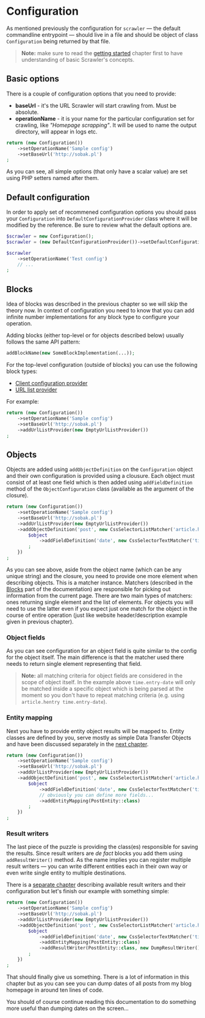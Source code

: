 # Configuration
As mentioned previously the configuration for `scrawler` — the default
commandline entrypoint — should live in a file and should be object of class
`Configuration` being returned by that file.

> **Note:** make sure to read the [getting started](getting-started.md) chapter
> first to have understanding of basic Scrawler's concepts.

## Basic options
There is a couple of configuration options that you need to provide:

- **baseUrl** - it's the URL Scrawler will start crawling from. Must be absolute.
- **operationName** - it is your name for the particular configuration set for
  crawling, like _"Homepage scrapping"_. It will be used to name the output
  directory, will appear in logs etc.

```php
return (new Configuration())
    ->setOperationName('Sample config')
    ->setBaseUrl('http://sobak.pl')
;
```

As you can see, all simple options (that only have a scalar value) are set using
PHP setters named after them.

## Default configuration
In order to apply set of recommened configuration options you should pass your
`Configuration` into `DefaultConfigurationProvider` class where it will be
modified by the reference. Be sure to review what the default options are.

```php
$scrawler = new Configuration();
$scrawler = (new DefaultConfigurationProvider())->setDefaultConfiguration($scrawler);

$scrawler
    ->setOperationName('Test config')
    // ...
;
```

## Blocks
Idea of blocks was described in the previous chapter so we will skip the theory
now. In context of configuration you need to know that you can add infinite
number implementations for any block type to configure your operation.

Adding blocks (either top-level or for objects described below) usually follows
the same API pattern:

```php
addBlockName(new SomeBlockImplementation(...));
```

For the top-level configuration (outside of blocks) you can use the following
block types:
- [Client configuration provider](blocks/clientconfigurationprovider.md)
- [URL list provider](blocks/urllistprovider.md)

For example:

```php
return (new Configuration())
    ->setOperationName('Sample config')
    ->setBaseUrl('http://sobak.pl')
    ->addUrlListProvider(new EmptyUrlListProvider())
;
```

## Objects
Objects are added using `addObjectDefinition` on the `Configuration` object and
their own configuration is provided using a clousure. Each object must consist
of at least one field which is then added using `addFieldDefinition` method of
the `ObjectConfiguration` class (available as the argument of the closure).

```php
return (new Configuration())
    ->setOperationName('Sample config')
    ->setBaseUrl('http://sobak.pl')
    ->addUrlListProvider(new EmptyUrlListProvider())
    ->addObjectDefinition('post', new CssSelectorListMatcher('article.hentry'), function (ObjectConfiguration $object) {
        $object
            ->addFieldDefinition('date', new CssSelectorTextMatcher('time.entry-date'))
        ;
    })
;
```

As you can see above, aside from the object name (which can be any unique string)
and the closure, you need to provide one more element when describing objects.
This is a matcher instance. Matchers (described in the [Blocks](blocks.md) part
of the documentation) are responsible for picking out information from the current
page. There are two main types of matchers: ones returning single element and the
list of elements. For objects you will need to use the latter even if you expect
just one match for the object in the course of entire operation (just like website
header/description example given in previous chapter).

### Object fields
As you can see configuration for an object field is quite similar to the config
for the object itself. The main difference is that the matcher used there needs
to return single element representing that field.

> **Note:** all matching criteria for object fields are considered in the scope
> of object itself. In the example above `time.entry-date` will only be matched
> inside a specific object which is being parsed at the moment so you don't have
> to repeat matching criteria (e.g. using `article.hentry time.entry-date`).

### Entity mapping
Next you have to provide entity object results will be mapped to. Entity classes
are defined by you, serve mostly as simple Data Transfer Objects and have been
discussed separately in the [next chapter](entities.md).

```php
return (new Configuration())
    ->setOperationName('Sample config')
    ->setBaseUrl('http://sobak.pl')
    ->addUrlListProvider(new EmptyUrlListProvider())
    ->addObjectDefinition('post', new CssSelectorListMatcher('article.hentry'), function (ObjectConfiguration $object) {
        $object
            ->addFieldDefinition('date', new CssSelectorTextMatcher('time.entry-date'))
            // obviously you can define more fields...
            ->addEntityMapping(PostEntity::class)
        ;
    })
;
```

### Result writers
The last piece of the puzzle is providing the class(es) responsible for saving
the results. Since result writers are _de fact_ blocks you add them using
`addResultWriter()` method. As the name implies you can register multiple result
writers — you can write different entities each in their own way or even write
single entity to multiple destinations.

There is a [separate chapter](blocks/resultwriter.md) describing available result
writers and their configuration but let's finish our example with something simple:

```php
return (new Configuration())
    ->setOperationName('Sample config')
    ->setBaseUrl('http://sobak.pl')
    ->addUrlListProvider(new EmptyUrlListProvider())
    ->addObjectDefinition('post', new CssSelectorListMatcher('article.hentry'), function (ObjectConfiguration $object) {
        $object
            ->addFieldDefinition('date', new CssSelectorTextMatcher('time.entry-date'))
            ->addEntityMapping(PostEntity::class)
            ->addResultWriter(PostEntity::class, new DumpResultWriter())    
        ;
    })
;
```

That should finally give us something. There is a lot of information in this
chapter but as you can see you can dump dates of all posts from my blog homepage
in around ten lines of code.

You should of course continue reading this documentation to do something more
useful than dumping dates on the screen…
